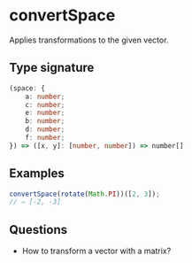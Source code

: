 # convertSpace

Applies transformations to the given vector.

## Type signature

<!-- prettier-ignore-start -->
```typescript
(space: {
    a: number;
    c: number;
    e: number;
    b: number;
    d: number;
    f: number;
}) => ([x, y]: [number, number]) => number[]
```
<!-- prettier-ignore-end -->

## Examples

<!-- prettier-ignore-start -->
```javascript
convertSpace(rotate(Math.PI))([2, 3]);
// ⇒ [-2, -3]
```
<!-- prettier-ignore-end -->

## Questions

- How to transform a vector with a matrix?
